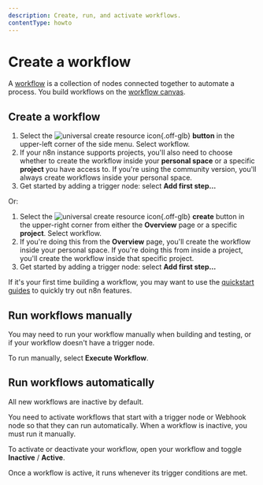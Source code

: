 ```yaml
---
description: Create, run, and activate workflows.
contentType: howto
---
```


# Create a workflow

A [workflow](/glossary.md#workflow-n8n) is a collection of nodes connected together to automate a process. You build workflows on the [workflow canvas](/glossary.md#canvas-n8n).

## Create a workflow

1. Select the <span class="n8n-inline-image">![universal create resource icon](/_images/common-icons/universal-resource-button.png){.off-glb}</span> **button** in the upper-left corner of the side menu. Select workflow.
2. If your n8n instance supports projects, you'll also need to choose whether to create the workflow inside your **personal space** or a specific **project** you have access to. If you're using the community version, you'll always create workflows inside your personal space.
3. Get started by adding a trigger node: select **Add first step...**

Or:

1. Select the  <span class="n8n-inline-image">![universal create resource icon](/_images/common-icons/universal-resource-button.png){.off-glb}</span> **create** button in the upper-right corner from either the **Overview** page or a specific **project**. Select workflow.
2. If you're doing this from the **Overview** page, you'll create the workflow inside your personal space. If you're doing this from inside a project, you'll create the workflow inside that specific project.
3. Get started by adding a trigger node: select **Add first step...**

If it's your first time building a workflow, you may want to use the [quickstart guides](/try-it-out/index.md) to quickly try out n8n features.

## Run workflows manually

You may need to run your workflow manually when building and testing, or if your workflow doesn't have a trigger node. 

To run manually, select **Execute Workflow**.

## Run workflows automatically

All new workflows are inactive by default.

You need to activate workflows that start with a trigger node or Webhook node so that they can run automatically. When a workflow is inactive, you must run it manually.

To activate or deactivate your workflow, open your workflow and toggle **Inactive** / **Active**.

Once a workflow is active, it runs whenever its trigger conditions are met.
